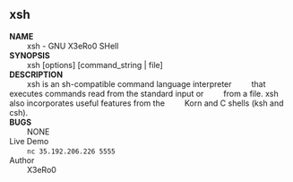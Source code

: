 <h2><strong>xsh</strong></h2>

**NAME**<br>
&nbsp;&nbsp;&nbsp;&nbsp;&nbsp;&nbsp;&nbsp;&nbsp;xsh - GNU X3eRo0 SHell<br>
**SYNOPSIS**<br>
&nbsp;&nbsp;&nbsp;&nbsp;&nbsp;&nbsp;&nbsp;&nbsp;xsh \[options\] \[command\_string \| file\]<br>
**DESCRIPTION**<br>
&nbsp;&nbsp;&nbsp;&nbsp;&nbsp;&nbsp;&nbsp;&nbsp;xsh is an sh-compatible command language interpreter
&nbsp;&nbsp;&nbsp;&nbsp;&nbsp;&nbsp;&nbsp;&nbsp;that executes commands read from the standard input or
&nbsp;&nbsp;&nbsp;&nbsp;&nbsp;&nbsp;&nbsp;&nbsp;from a file. xsh also incorporates useful features from the
&nbsp;&nbsp;&nbsp;&nbsp;&nbsp;&nbsp;&nbsp;&nbsp;Korn and C shells (ksh and csh).<br>
**BUGS**<br>
&nbsp;&nbsp;&nbsp;&nbsp;&nbsp;&nbsp;&nbsp;&nbsp;NONE<br>
Live Demo<br>
&nbsp;&nbsp;&nbsp;&nbsp;&nbsp;&nbsp;&nbsp;&nbsp;`nc 35.192.206.226 5555`<br>
Author<br>
&nbsp;&nbsp;&nbsp;&nbsp;&nbsp;&nbsp;&nbsp;&nbsp;X3eRo0